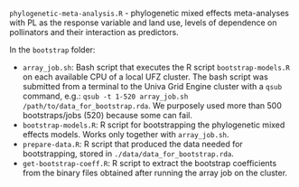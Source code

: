 `phylogenetic-meta-analysis.R` - phylogenetic mixed effects meta-analyses with PL as the response variable and land use, levels of dependence on pollinators and their interaction as predictors.

In the `bootstrap` folder:

- `array_job.sh`: Bash script that executes the R script `bootstrap-models.R` on each available CPU of a local UFZ cluster. The bash script was submitted from a terminal to the Univa Grid Engine cluster with a `qsub` command, e.g.: `qsub -t 1-520 array_job.sh /path/to/data_for_bootstrap.rda`. We purposely used more than 500 bootstraps/jobs (520) because some can fail.
- `bootstrap-models.R`: R script for bootstrapping the phylogenetic mixed effects models. Works only together with `array_job.sh`.
- `prepare-data.R`: R script that produced the data needed for bootstrapping, stored in `./data/data_for_bootstrap.rda`.
- `get-bootstrap-coeff.R`: R script to extract the bootstrap coefficients from the binary files obtained after running the array job on the cluster.
